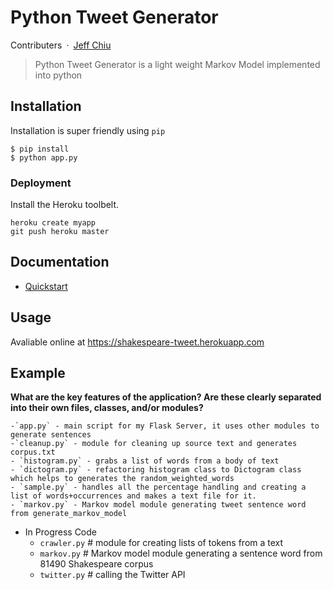 # Python Tweet Generator

Contributers&ensp;·&ensp;[Jeff Chiu](https://jeffchiucp.github.io/portfolio/)

> Python Tweet Generator is a light weight Markov Model implemented into python


## Installation

Installation is super friendly using `pip`

```
$ pip install 
$ python app.py
```

### Deployment
Install the Heroku toolbelt.
```
heroku create myapp
git push heroku master
```

## Documentation

* [Quickstart](./quickstart.md)


## Usage
Avaliable online at https://shakespeare-tweet.herokuapp.com

## Example

**What are the key features of the application? Are these clearly separated into their own files, classes, and/or modules?**

    -`app.py` - main script for my Flask Server, it uses other modules to generate sentences 
    -`cleanup.py` - module for cleaning up source text and generates corpus.txt
    - `histogram.py` - grabs a list of words from a body of text
    - `dictogram.py` - refactoring histogram class to Dictogram class which helps to generates the random_weighted_words
    - `sample.py` - handles all the percentage handling and creating a list of words+occurrences and makes a text file for it.
    - `markov.py` - Markov model module generating tweet sentence word from generate_markov_model 

- In Progress Code
    - `crawler.py` # module for creating lists of tokens from a text
    - `markov.py` # Markov model module generating a sentence word from 81490 Shakespeare corpus
    - `twitter.py` # calling the Twitter API  

